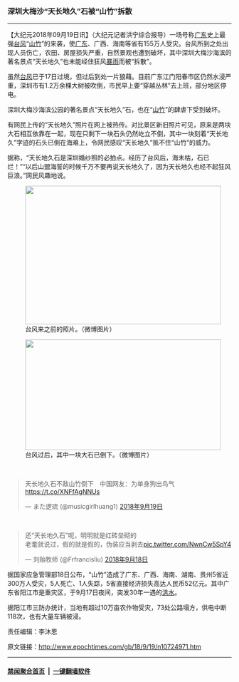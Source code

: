### 深圳大梅沙“天长地久”石被“山竹”拆散
------------------------

<p>【大纪元2018年09月19日讯】（大纪元记者洪宁综合报导）一场号称<a href="http://www.epochtimes.com/gb/tag/%E5%B9%BF%E4%B8%9C.html">广东</a>史上最强<a href="http://www.epochtimes.com/gb/tag/%E5%8F%B0%E9%A3%8E.html">台风</a>“<a href="http://www.epochtimes.com/gb/tag/%E5%B1%B1%E7%AB%B9.html">山竹</a>”的来袭，使<a href="http://www.epochtimes.com/gb/tag/%E5%B9%BF%E4%B8%9C.html">广东</a>、广西、海南等省有155万人受灾。台风所到之处出现人员伤亡，农田、房屋损失严重，自然景观也遭到破坏，其中深圳大梅沙海滨的著名景点“天长地久”也未能经住狂风<a href="http://www.epochtimes.com/gb/tag/%E6%9A%B4%E9%9B%A8.html">暴雨</a>而被“拆散”。</p>
<p>虽然<a href="http://www.epochtimes.com/gb/tag/%E5%8F%B0%E9%A3%8E.html">台风</a>已于17日过境，但过后到处一片狼藉。目前广东江门阳春市区仍然水浸严重，深圳市有1.2万余棵大树被吹倒，市民早上要“穿越丛林”去上班，部分地区停电。</p>
<p>深圳大梅沙海滨公园的著名景点“天长地久”石，也在“<a href="http://www.epochtimes.com/gb/tag/%E5%B1%B1%E7%AB%B9.html">山竹</a>”的肆虐下受到破坏。</p>
<p>有网民上传的“天长地久”照片在网上被热传。对比景区新旧照片可见，原来是两块大石相互依靠在一起，现在只剩下一块石头仍然屹立不倒，其中一块刻着“天长地久”字迹的石头已倒在海难上，令网民感叹“天长地久”抵不住“山竹”的威力。</p>
<p>据称，“天长地久石是深圳婚纱照的必拍点。经历了台风后，海未枯，石已烂！”“以后山盟海誓的时候千万不要再说天长地久了，因为天长地久也经不起狂风巨浪。”网民风趣地说。</p>
<figure id="attachment_10725247" style="width: 440px" class="wp-caption aligncenter"><a href="http://i.epochtimes.com/assets/uploads/2018/09/ba5cc9fdly1fvdrvz42jaj20m80fq0tz.jpg"><img class="wp-image-10725247 size-full" src="http://i.epochtimes.com/assets/uploads/2018/09/ba5cc9fdly1fvdrvz42jaj20m80fq0tz.jpg" alt="" width="440" height="311" /></a><figcaption class="wp-caption-text">台风来之前的照片。（微博图片）</figcaption></figure>
<figure id="attachment_10725248" style="width: 440px" class="wp-caption aligncenter"><a href="http://i.epochtimes.com/assets/uploads/2018/09/ba5cc9fdly1fvdrvzfugvj20qo0f0mzf.jpg"><img class="wp-image-10725248 size-full" src="http://i.epochtimes.com/assets/uploads/2018/09/ba5cc9fdly1fvdrvzfugvj20qo0f0mzf.jpg" alt="" width="440" height="248" /></a><figcaption class="wp-caption-text">台风过后，其中一块大石已倒下。（微博图片）</figcaption></figure>
</p>
<p>&nbsp;</p>
<blockquote class="twitter-tweet" data-lang="zh-tw">
<p dir="ltr" lang="zh">天长地久石不敌山竹倒下　中国网友：为单身狗出鸟气 <a href="https://t.co/XNFfAgNNUs">https://t.co/XNFfAgNNUs</a></p>
<p>— また逻琉 (@musicgirlhuang1) <a href="https://twitter.com/musicgirlhuang1/status/1042227245341962241?ref_src=twsrc%5Etfw">2018年9月19日</a></p></blockquote>
<p><script async src="https://platform.twitter.com/widgets.js" charset="utf-8"></script>
</p>
<p>&nbsp;</p>
<blockquote class="twitter-tweet" data-lang="zh-tw">
<p dir="ltr" lang="zh">还“天长地久石”呢，明明就是红砖垒砌的<br />
老耄就说过，假的就是假的，伪装应当剥去<a href="https://t.co/NwnCw5SpY4">pic.twitter.com/NwnCw5SpY4</a></p>
<p>— 刘贻牧师 (@Frfrancisliu) <a href="https://twitter.com/Frfrancisliu/status/1042096778185728000?ref_src=twsrc%5Etfw">2018年9月18日</a></p></blockquote>
<p><script async src="https://platform.twitter.com/widgets.js" charset="utf-8"></script>
<p>据国家应急管理部18日公布，“山竹”造成了广东、广西、海南、湖南、贵州5省近300万人受灾，5人死亡、1人失踪，5省直接经济损失高达人民币52亿元。其中广东省阳江市是重灾区，于9月17日夜间，突发30年一遇的<a href="http://www.epochtimes.com/gb/tag/%E6%B4%AA%E6%B0%B4.html">洪水</a>。</p>
<p>据阳江市三防办统计，当地有超过10万亩农作物受灾，73处公路塌方，供电中断118次，也有大量车辆被浸。</p>
<p>责任编辑：李沐恩</p>

原文链接：http://www.epochtimes.com/gb/18/9/19/n10724971.htm


------------------------
#### [禁闻聚合首页](https://github.com/gfw-breaker/banned-news/blob/master/README.md) &nbsp;|&nbsp;  [一键翻墙软件](https://github.com/gfw-breaker/nogfw/blob/master/README.md)